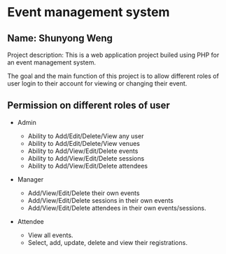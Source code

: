 # Event management system
## Name: Shunyong Weng 
Project description: This is a web application project builed using PHP for an event management system.

The goal and the main function of this project is to allow different roles of user login to their account for viewing or changing 
their event.

## Permission on different roles of user
 - Admin 
    * Ability to Add/Edit/Delete/View any user
    * Ability to Add/Edit/Delete/View venues
    * Ability to Add/View/Edit/Delete events
    * Ability to Add/View/Edit/Delete sessions
    * Ability to Add/View/Edit/Delete  attendees

 - Manager
    * Add/View/Edit/Delete their own events
    * Add/View/Edit/Delete sessions in their own events
    * Add/View/Edit/Delete attendees in their own events/sessions.
    
 - Attendee
    * View all events.
    * Select, add, update, delete and view their registrations.


